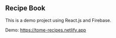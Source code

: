 ## Recipe Book

This is a demo project using React.js and Firebase.

Demo: https://tome-recipes.netlify.app